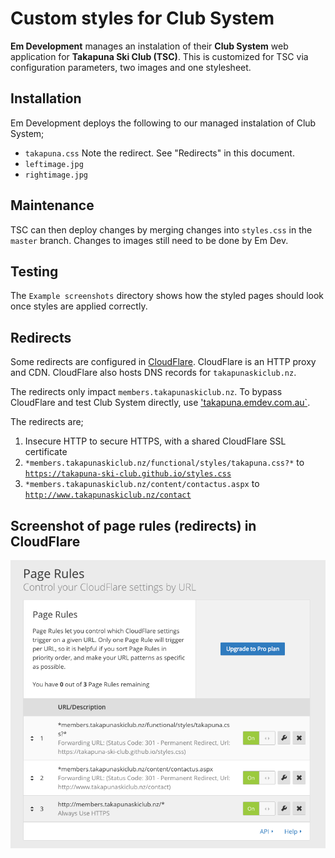 # Custom styles for Club System

**Em Development** manages an instalation of their **Club System** web application for **Takapuna Ski Club (TSC)**.  This is customized for TSC via configuration parameters, two images and one stylesheet.

## Installation

Em Development deploys the following to our managed instalation of Club System;

- `takapuna.css` Note the redirect.  See "Redirects" in this document.
- `leftimage.jpg`
- `rightimage.jpg`

## Maintenance

TSC can then deploy changes by merging changes into `styles.css` in the `master` branch.  Changes to images still need to be done by Em Dev.

## Testing

The `Example screenshots` directory shows how the styled pages should look once styles are applied correctly.

## Redirects

Some redirects are configured in [CloudFlare](https://www.cloudflare.com/a/page-rules/takapunaskiclub.nz).  CloudFlare is an HTTP proxy and CDN. CloudFlare also hosts DNS records for `takapunaskiclub.nz`.

The redirects only impact `members.takapunaskiclub.nz`.  To bypass CloudFlare and test Club System directly, use ['takapuna.emdev.com.au`](http://takapuna.emdev.com.au/).

The redirects are;

1. Insecure HTTP to secure HTTPS, with a shared CloudFlare SSL certificate
2. `*members.takapunaskiclub.nz/functional/styles/takapuna.css?*` to [`https://takapuna-ski-club.github.io/styles.css`](https://takapuna-ski-club.github.io/styles.css)
3. `*members.takapunaskiclub.nz/content/contactus.aspx` to [`http://www.takapunaskiclub.nz/contact`](http://www.takapunaskiclub.nz/contact)

## Screenshot of page rules (redirects) in CloudFlare
![Screenshot of page rules (redirects) in CloudFlare](CloudFlare-PageRules-Screenshot.png)
